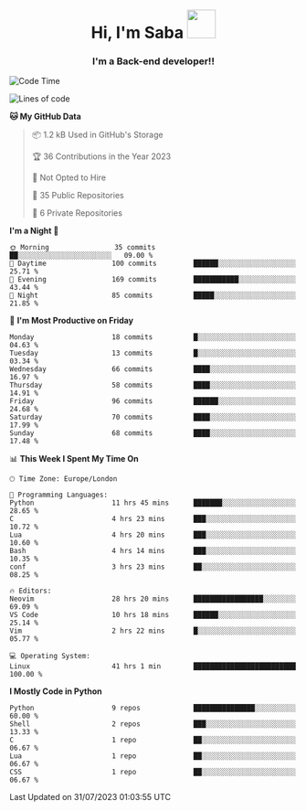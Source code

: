 <h1 align="center">Hi, I'm Saba <img src="https://media.giphy.com/media/EdB2g3VFDoKs57oe1w/giphy.gif" width="50"></h1>
<h3 align="center">I'm a Back-end developer!!</h3>

<!--START_SECTION:waka-->
![Code Time](http://img.shields.io/badge/Code%20Time-743%20hrs%2042%20mins-blue)

![Lines of code](https://img.shields.io/badge/From%20Hello%20World%20I%27ve%20Written-47.5%20thousand%20lines%20of%20code-blue)

**🐱 My GitHub Data** 

> 📦 1.2 kB Used in GitHub's Storage 
 > 
> 🏆 36 Contributions in the Year 2023
 > 
> 🚫 Not Opted to Hire
 > 
> 📜 35 Public Repositories 
 > 
> 🔑 6 Private Repositories 
 > 
**I'm a Night 🦉** 

```text
🌞 Morning                35 commits          ██░░░░░░░░░░░░░░░░░░░░░░░   09.00 % 
🌆 Daytime                100 commits         ██████░░░░░░░░░░░░░░░░░░░   25.71 % 
🌃 Evening                169 commits         ███████████░░░░░░░░░░░░░░   43.44 % 
🌙 Night                  85 commits          █████░░░░░░░░░░░░░░░░░░░░   21.85 % 
```
📅 **I'm Most Productive on Friday** 

```text
Monday                   18 commits          █░░░░░░░░░░░░░░░░░░░░░░░░   04.63 % 
Tuesday                  13 commits          █░░░░░░░░░░░░░░░░░░░░░░░░   03.34 % 
Wednesday                66 commits          ████░░░░░░░░░░░░░░░░░░░░░   16.97 % 
Thursday                 58 commits          ████░░░░░░░░░░░░░░░░░░░░░   14.91 % 
Friday                   96 commits          ██████░░░░░░░░░░░░░░░░░░░   24.68 % 
Saturday                 70 commits          ████░░░░░░░░░░░░░░░░░░░░░   17.99 % 
Sunday                   68 commits          ████░░░░░░░░░░░░░░░░░░░░░   17.48 % 
```


📊 **This Week I Spent My Time On** 

```text
🕑︎ Time Zone: Europe/London

💬 Programming Languages: 
Python                   11 hrs 45 mins      ███████░░░░░░░░░░░░░░░░░░   28.65 % 
C                        4 hrs 23 mins       ███░░░░░░░░░░░░░░░░░░░░░░   10.72 % 
Lua                      4 hrs 20 mins       ███░░░░░░░░░░░░░░░░░░░░░░   10.60 % 
Bash                     4 hrs 14 mins       ███░░░░░░░░░░░░░░░░░░░░░░   10.35 % 
conf                     3 hrs 23 mins       ██░░░░░░░░░░░░░░░░░░░░░░░   08.25 % 

🔥 Editors: 
Neovim                   28 hrs 20 mins      █████████████████░░░░░░░░   69.09 % 
VS Code                  10 hrs 18 mins      ██████░░░░░░░░░░░░░░░░░░░   25.14 % 
Vim                      2 hrs 22 mins       █░░░░░░░░░░░░░░░░░░░░░░░░   05.77 % 

💻 Operating System: 
Linux                    41 hrs 1 min        █████████████████████████   100.00 % 
```

**I Mostly Code in Python** 

```text
Python                   9 repos             ███████████████░░░░░░░░░░   60.00 % 
Shell                    2 repos             ███░░░░░░░░░░░░░░░░░░░░░░   13.33 % 
C                        1 repo              ██░░░░░░░░░░░░░░░░░░░░░░░   06.67 % 
Lua                      1 repo              ██░░░░░░░░░░░░░░░░░░░░░░░   06.67 % 
CSS                      1 repo              ██░░░░░░░░░░░░░░░░░░░░░░░   06.67 % 
```




 Last Updated on 31/07/2023 01:03:55 UTC
<!--END_SECTION:waka-->
